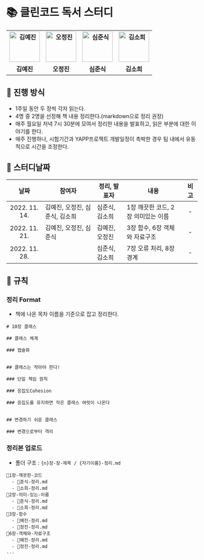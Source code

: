 # 📚 클린코드 독서 스터디

<div align="center">
  <table style="font-weight: bold">
      <tr>
          <td align="center">
              <a href="https://github.com/rocher71">                 
                  <img alt="김예진" src="https://avatars.githubusercontent.com/rocher71" width="80" />            
              </a>
          </td>
          <td align="center">
              <a href="https://github.com/ojj1123">                 
                  <img alt="오정진" src="https://avatars.githubusercontent.com/ojj1123" width="80" />            
              </a>
          </td>
          <td align="center">
              <a href="https://github.com/SimJunSik">                 
                  <img alt="심준식" src="https://avatars.githubusercontent.com/SimJunSik" width="80" />            
              </a>
          </td>
          <td align="center">
              <a href="https://github.com/elbica">                 
                  <img alt="김소희" src="https://avatars.githubusercontent.com/elbica" width="80" />            
              </a>
          </td>
      </tr>
      <tr>
          <td align="center">김예진</td>
          <td align="center">오정진</td>
          <td align="center">심준식</td>
          <td align="center">김소희</td>
      </tr>
  </table>
</div>

## 📌 진행 방식

- 1주일 동안 두 장씩 각자 읽는다.
- 4명 중 2명을 선정해 책 내용 정리한다.(markdown으로 정리 권장)
- 매주 월요일 저녁 7시 30분에 모여서 정리한 내용을 발표하고, 읽은 부분에 대한 이야기를 한다.
- 매주 진행하나, 시험기간과 YAPP프로젝트 개발일정이 촉박한 경우 팀 내에서 유동적으로 시간을 조정한다.

## 📌 스터디날짜

|     날짜      | 참여자                         | 정리, 발표자   | 내용                               | 비고 |
| :-----------: | ------------------------------ | -------------- | ---------------------------------- | :--: |
| 2022. 11. 14. | 김예진, 오정진, 심준식, 김소희 | 심준식, 김소희 | 1장 깨끗한 코드, 2장 의미있는 이름 |  -   |
| 2022. 11. 21. | 김예진, 오정진, 심준식         | 김예진, 오정진 | 3장 함수, 6장 객체와 자료구조      |  -   |
| 2022. 11. 28. |                                | 심준식, 김소희 | 7장 오류 처리, 8장 경계            |  -   |

## 📌 규칙

### 정리 Format

- 책에 나온 목차 이름을 기준으로 잡고 정리한다.

```
# 10장 클래스

## 클래스 체계

### 캡슐화


## 클래스는 작아야 한다!

### 단일 책임 원칙

### 응집도Cohesion

### 응집도를 유지하면 작은 클래스 여럿이 나온다


## 변경하기 쉬운 클래스

### 변경으로부터 격리
```

### 정리본 업로드

- 폴더 구조 : `{n}장-장-제목 / {자기이름}-정리.md`

```
📂1장-깨끗한-코드
  - 📃준식-정리.md
  - 📃소희-정리.md
📂2장-의미-있는-이름
  - 📃준식-정리.md
  - 📃소희-정리.md
📂3장-함수
  - 📃예진-정리.md
  - 📃정진-정리.md
📂6장-객체와-자료구조
  - 📃예진-정리.md
  - 📃정진-정리.md
...
```
